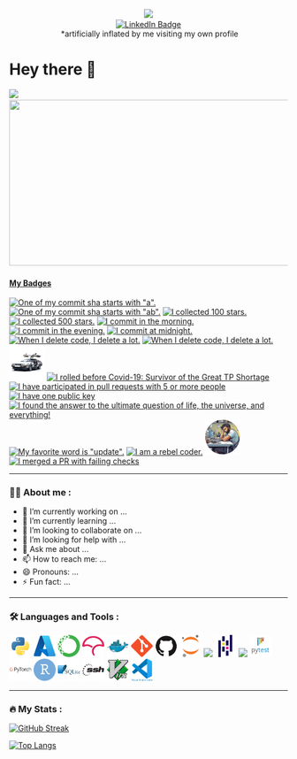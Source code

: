 <div id="header" align="center">
  <img src="https://github.com/nlsschim/nlsschim/assets/58536665/8559fea0-fbb1-4492-b654-a8d52ac6de7c" width=200>
</div>

 
<div id="badges" align="center">
  <a href="https://www.linkedin.com/in/nlsschim/">
    <img src="https://img.shields.io/badge/LinkedIn-blue?style=for-the-badge&logo=linkedin&logoColor=white" alt="LinkedIn Badge"/>
  </a>
</div>

<div id="view-counter" align="center">
  <img src="https://komarev.com/ghpvc/?username=nlsschim&style=flat-square&color=blue" alt=""/>
  *artificially inflated by me visiting my own profile
</div>

<h1>
  Hey there 👋
</h1>
<img src="https://media.giphy.com/media/hvRJCLFzcasrR4ia7z/giphy.gif" width="30px"/>

 
<div align="center">
  <img src="https://media.giphy.com/media/dWesBcTLavkZuG35MI/giphy.gif" width="600" height="300"/>
</div>





<!-- my-badges start -->
<h4><a href="https://github.com/my-badges/my-badges">My Badges</a></h4>

<a href="my-badges/a-commit.md"><img src="https://github.com/my-badges/my-badges/blob/master/src/all-badges/abc-commit/a-commit.png?raw=true" alt="One of my commit sha starts with &quot;a&quot;." title="One of my commit sha starts with &quot;a&quot;." width="64"></a>
<a href="my-badges/ab-commit.md"><img src="https://github.com/my-badges/my-badges/blob/master/src/all-badges/abc-commit/ab-commit.png?raw=true" alt="One of my commit sha starts with &quot;ab&quot;." title="One of my commit sha starts with &quot;ab&quot;." width="64"></a>
<a href="my-badges/stars-100.md"><img src="https://github.com/my-badges/my-badges/blob/master/src/all-badges/stars/stars-100.png?raw=true" alt="I collected 100 stars." title="I collected 100 stars." width="64"></a>
<a href="my-badges/stars-500.md"><img src="https://github.com/my-badges/my-badges/blob/master/src/all-badges/stars/stars-500.png?raw=true" alt="I collected 500 stars." title="I collected 500 stars." width="64"></a>
<a href="my-badges/morning-commits.md"><img src="https://github.com/my-badges/my-badges/blob/master/src/all-badges/time-of-commit/morning-commits.png?raw=true" alt="I commit in the morning." title="I commit in the morning." width="64"></a>
<a href="my-badges/evening-commits.md"><img src="https://github.com/my-badges/my-badges/blob/master/src/all-badges/time-of-commit/evening-commits.png?raw=true" alt="I commit in the evening." title="I commit in the evening." width="64"></a>
<a href="my-badges/midnight-commits.md"><img src="https://github.com/my-badges/my-badges/blob/master/src/all-badges/time-of-commit/midnight-commits.png?raw=true" alt="I commit at midnight." title="I commit at midnight." width="64"></a>
<a href="my-badges/mass-delete-commit.md"><img src="https://github.com/my-badges/my-badges/blob/master/src/all-badges/mass-delete-commit/mass-delete-commit.png?raw=true" alt="When I delete code, I delete a lot." title="When I delete code, I delete a lot." width="64"></a>
<a href="my-badges/mass-delete-commit-10k.md"><img src="https://github.com/my-badges/my-badges/blob/master/src/all-badges/mass-delete-commit/mass-delete-commit-10k.png?raw=true" alt="When I delete code, I delete a lot." title="When I delete code, I delete a lot." width="64"></a>
<a href="my-badges/delorean.md"><img src="https://github.com/my-badges/my-badges/blob/master/src/all-badges/delorean/delorean.png?raw=true" alt="I committed on the day Doctor Emmett Brown invented the flux capacitor!" title="I committed on the day Doctor Emmett Brown invented the flux capacitor!" width="64"></a>
<a href="my-badges/covid-19.md"><img src="https://github.com/my-badges/my-badges/blob/master/src/all-badges/covid-19/covid-19.png?raw=true" alt="I rolled before Covid-19: Survivor of the Great TP Shortage" title="I rolled before Covid-19: Survivor of the Great TP Shortage" width="64"></a>
<a href="my-badges/pr-collaboration-5.md"><img src="https://github.com/my-badges/my-badges/blob/master/src/all-badges/pr-collaboration/pr-collaboration-5.png?raw=true" alt="I have participated in pull requests with 5 or more people" title="I have participated in pull requests with 5 or more people" width="64"></a>
<a href="my-badges/public-keys-1.md"><img src="https://github.com/my-badges/my-badges/blob/master/src/all-badges/public-keys/public-keys-1.png?raw=true" alt="I have one public key" title="I have one public key" width="64"></a>
<a href="my-badges/the-ultimate-question.md"><img src="https://github.com/my-badges/my-badges/blob/master/src/all-badges/the-ultimate-question/the-ultimate-question.png?raw=true" alt="I found the answer to the ultimate question of life, the universe, and everything!" title="I found the answer to the ultimate question of life, the universe, and everything!" width="64"></a>
<a href="my-badges/favorite-word.md"><img src="https://github.com/my-badges/my-badges/blob/master/src/all-badges/favorite-word/favorite-word.png?raw=true" alt="My favorite word is &quot;update&quot;." title="My favorite word is &quot;update&quot;." width="64"></a>
<a href="my-badges/rebel-coder.md"><img src="https://github.com/my-badges/my-badges/blob/master/src/all-badges/polite-coder/rebel-coder.png?raw=true" alt="I am a rebel coder." title="I am a rebel coder." width="64"></a>
<a href="my-badges/sleepy-coder.md"><img src="https://github.com/my-badges/my-badges/blob/master/src/all-badges/time-of-commit/sleepy-coder.png?raw=true" alt="I am a sleepy coder." title="I am a sleepy coder." width="64"></a>
<a href="my-badges/this-is-fine.md"><img src="https://github.com/my-badges/my-badges/blob/master/src/all-badges/this-is-fine/this-is-fine.png?raw=true" alt="I merged a PR with failing checks" title="I merged a PR with failing checks" width="64"></a>
<!-- my-badges end -->

---
### 👨‍💻 About me :

- 🔭 I’m currently working on ...
- 🌱 I’m currently learning ...
- 👯 I’m looking to collaborate on ...
- 🤔 I’m looking for help with ...
- 💬 Ask me about ...
- 📫 How to reach me: ...
- 😄 Pronouns: ...
- ⚡ Fun fact: ...


---

### :hammer_and_wrench: Languages and Tools :
<div>
  <img src="https://github.com/devicons/devicon/blob/master/icons/python/python-original.svg" title="Python alt="Python3 width=40>
  <img src="https://github.com/devicons/devicon/blob/master/icons/azure/azure-original.svg" width=40>
  <img src="https://github.com/devicons/devicon/blob/master/icons/anaconda/anaconda-original.svg" width=40>
  <img src="https://github.com/devicons/devicon/blob/master/icons/codecov/codecov-plain.svg" width=40>
  <img src="https://github.com/devicons/devicon/blob/master/icons/docker/docker-original.svg" width=40>
  <img src="https://github.com/devicons/devicon/blob/master/icons/git/git-original.svg" width=40>
  <img src="https://github.com/devicons/devicon/blob/master/icons/github/github-original.svg" width=40>
  <img src="https://github.com/devicons/devicon/blob/master/icons/jupyter/jupyter-original.svg" width=40>
  <img src="https://github.com/devicons/devicon/tree/master/icons/numpy/numpy-original.svg" width=40>
  <img src="https://github.com/devicons/devicon/blob/master/icons/pandas/pandas-original.svg" width=40>
  <img src="https://github.com/devicons/devicon/tree/master/icons/postgresql/postgresql-orgiginal.svg" width=40>
  <img src="https://github.com/devicons/devicon/blob/master/icons/pytest/pytest-original-wordmark.svg" width=40>
  <img src="https://github.com/devicons/devicon/blob/master/icons/pytorch/pytorch-original-wordmark.svg" width=40>
  <img src="https://github.com/devicons/devicon/blob/master/icons/rstudio/rstudio-original.svg" width=40>
  <img src="https://github.com/devicons/devicon/blob/master/icons/sqlite/sqlite-original-wordmark.svg" width=40>
  <img src="https://github.com/devicons/devicon/blob/master/icons/ssh/ssh-original-wordmark.svg" width=40>
  <img src="https://github.com/devicons/devicon/blob/master/icons/vim/vim-original.svg" width=40>
  <img src="https://github.com/devicons/devicon/blob/master/icons/vscode/vscode-original-wordmark.svg" width=40>
 


</div>

---

### :fire: My Stats :
[![GitHub Streak](http://github-readme-streak-stats.herokuapp.com?user=nlsschim&theme=dark&background=000000)](https://git.io/streak-stats)

[![Top Langs](https://github-readme-stats.vercel.app/api/top-langs/?username=nlsschim&layout=compact&theme=vision-friendly-dark)](https://github.com/anuraghazra/github-readme-stats)



